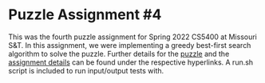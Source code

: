 # Puzzle Assignment #4

This was the fourth puzzle assignment for Spring 2022 CS5400 at Missouri S&T. In this assignment, we were implementing a greedy best-first search algorithm to solve the puzzle. Further details for the [puzzle](https://docs.google.com/document/d/1lvH5KQ-KH5yby7uUOvyvSu_uF05gaw40jZUoozXY13c/edit#heading=h.oywc33wv4tm4) and the [assignment details](https://docs.google.com/document/d/1yHXwTinWM8-mDV8END6sLS5Toe_YkaNxFryfOTdj6kg/edit#heading=h.oywc33wv4tm4) can be found under the respective hyperlinks. A run.sh script is included to run input/output tests with.
